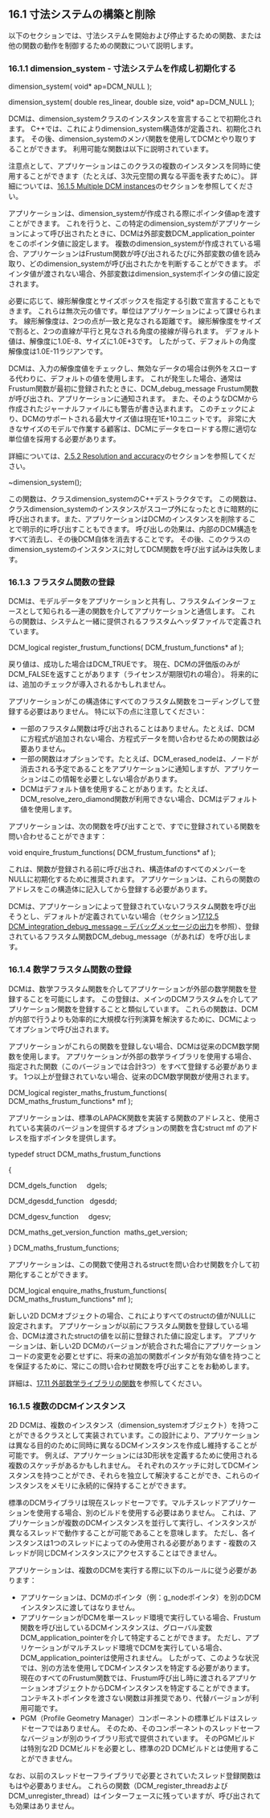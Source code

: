 ## 16.1 寸法システムの構築と削除

以下のセクションでは、寸法システムを開始および停止するための関数、または他の関数の動作を制御するための関数について説明します。

### 16.1.1 dimension\_system - 寸法システムを作成し初期化する

dimension\_system( void\* ap=DCM\_NULL );

dimension\_system( double res\_linear, double size, void\* ap=DCM\_NULL );

DCMは、dimension\_systemクラスのインスタンスを宣言することで初期化されます。
C++では、これによりdimension\_system構造体が定義され、初期化されます。
その後、dimension\_systemのメンバ関数を使用してDCMとやり取りすることができます。
利用可能な関数は以下に説明されています。

注意点として、アプリケーションはこのクラスの複数のインスタンスを同時に使用することができます（たとえば、3次元空間の異なる平面を表すために）。
詳細については、[16.1.5 Multiple DCM instances](#_Ref519601359)のセクションを参照してください。

アプリケーションは、dimension\_systemが作成される際にポインタ値apを渡すことができます。
これを行うと、この特定のdimension\_systemがアプリケーションによって呼び出されたときに、DCMは外部変数DCM\_application\_pointerをこのポインタ値に設定します。
複数のdimension\_systemが作成されている場合、アプリケーションはFrustum関数が呼び出されるたびに外部変数の値を読み取り、どのdimension\_systemが呼び出されたかを判断することができます。
ポインタ値が渡されない場合、外部変数はdimension\_systemポインタの値に設定されます。

必要に応じて、線形解像度とサイズボックスを指定する引数で宣言することもできます。
これらは無次元の値です。単位はアプリケーションによって課せられます。
線形解像度は、2つの点が一致と見なされる距離です。
線形解像度をサイズで割ると、2つの直線が平行と見なされる角度の接線が得られます。
デフォルト値は、解像度に1.0E-8、サイズに1.0E+3です。
したがって、デフォルトの角度解像度は1.0E-11ラジアンです。

DCMは、入力の解像度値をチェックし、無効なデータの場合は例外をスローする代わりに、デフォルトの値を使用します。
これが発生した場合、通常はFrustum関数が最初に登録されたときに、DCM\_debug\_message Frustum関数が呼び出され、アプリケーションに通知されます。
また、そのようなDCMから作成されたジャーナルファイルにも警告が書き込まれます。
このチェックにより、DCMのサポートされる最大サイズ値は現在1E+10ユニットです。
非常に大きなサイズのモデルで作業する顧客は、DCMにデータをロードする際に適切な単位値を採用する必要があります。

詳細については、[2.5.2 Resolution and accuracy](2.5._Evaluating_the_model.md)のセクションを参照してください。

~dimension\_system();

この関数は、クラスdimension\_systemのC++デストラクタです。
この関数は、クラスdimension\_systemのインスタンスがスコープ外になったときに暗黙的に呼び出されます。また、アプリケーションはDCMのインスタンスを削除することで明示的に呼び出すこともできます。
呼び出しの効果は、内部のDCM構造をすべて消去し、その後DCM自体を消去することです。
その後、このクラスのdimension\_systemのインスタンスに対してDCM関数を呼び出す試みは失敗します。

### 16.1.3 フラスタム関数の登録

DCMは、モデルデータをアプリケーションと共有し、フラスタムインターフェースとして知られる一連の関数を介してアプリケーションと通信します。
これらの関数は、システムと一緒に提供されるフラスタムヘッダファイルで定義されています。

DCM\_logical register\_frustum\_functions( DCM\_frustum\_functions\* af );

戻り値は、成功した場合はDCM\_TRUEです。
現在、DCMの評価版のみがDCM\_FALSEを返すことがあります（ライセンスが期限切れの場合）。
将来的には、追加のチェックが導入されるかもしれません。

アプリケーションがこの構造体にすべてのフラスタム関数をコーディングして登録する必要はありません。
特に以下の点に注意してください：

- 一部のフラスタム関数は呼び出されることはありません。たとえば、DCMに方程式が追加されない場合、方程式データを問い合わせるための関数は必要ありません。
- 一部の関数はオプションです。たとえば、DCM\_erased\_nodeは、ノードが消去される予定であることをアプリケーションに通知しますが、アプリケーションはこの情報を必要としない場合があります。
- DCMはデフォルト値を使用することがあります。たとえば、DCM\_resolve\_zero\_diamond関数が利用できない場合、DCMはデフォルト値を使用します。

アプリケーションは、次の関数を呼び出すことで、すでに登録されている関数を問い合わせることができます：

void enquire\_frustum\_functions( DCM\_frustum\_functions\* af );

これは、関数が登録される前に呼び出され、構造体afのすべてのメンバーをNULLに初期化するために推奨されます。
アプリケーションは、これらの関数のアドレスをこの構造体に記入してから登録する必要があります。

DCMは、アプリケーションによって登録されていないフラスタム関数を呼び出そうとし、デフォルトが定義されていない場合（セクション[17.12.5 DCM\_integration\_debug\_message – デバッグメッセージの出力](17.12._Miscellaneous_functions.md)を参照）、登録されているフラスタム関数DCM\_debug\_message（があれば）を呼び出します。

### 16.1.4 数学フラスタム関数の登録

DCMは、数学フラスタム関数を介してアプリケーションが外部の数学関数を登録することを可能にします。
この登録は、メインのDCMフラスタムを介してアプリケーション関数を登録することと類似しています。
これらの関数は、DCMが内部で行うよりも効率的に大規模な行列演算を解決するために、DCMによってオプションで呼び出されます。

アプリケーションがこれらの関数を登録しない場合、DCMは従来のDCM数学関数を使用します。
アプリケーションが外部の数学ライブラリを使用する場合、指定された関数（このバージョンでは合計3つ）をすべて登録する必要があります。
1つ以上が登録されていない場合、従来のDCM数学関数が使用されます。

DCM\_logical register\_maths\_frustum\_functions( DCM\_maths\_frustum\_functions\* mf );

アプリケーションは、標準のLAPACK関数を実装する関数のアドレスと、使用されている実装のバージョンを提供するオプションの関数を含むstruct mf のアドレスを指すポインタを提供します。

typedef struct DCM\_maths\_frustum\_functions

{

DCM\_dgels\_function     dgels;

DCM\_dgesdd\_function   dgesdd;

DCM\_dgesv\_function     dgesv;

DCM\_maths\_get\_version\_function  maths\_get\_version;

} DCM\_maths\_frustum\_functions;

アプリケーションは、この関数で使用されるstructを問い合わせ関数を介して初期化することができます。

DCM\_logical enquire\_maths\_frustum\_functions( DCM\_maths\_frustum\_functions\* mf );

新しい2D DCMオブジェクトの場合、これによりすべてのstructの値がNULLに設定されます。
アプリケーションが以前にフラスタム関数を登録している場合、DCMは渡されたstructの値を以前に登録された値に設定します。
アプリケーションは、新しい2D DCMのバージョンが統合された場合にアプリケーションコードの変更を必要とせずに、将来の追加の関数ポインタが有効な値を持つことを保証するために、常にこの問い合わせ関数を呼び出すことをお勧めします。

詳細は、[17.11 外部数学ライブラリの関数](17.11._Functions_for_external_maths_libraries.md)を参照してください。

### 16.1.5 複数のDCMインスタンス

2D DCMは、複数のインスタンス（dimension\_systemオブジェクト）を持つことができるクラスとして実装されています。この設計により、アプリケーションは異なる目的のために同時に異なるDCMインスタンスを作成し維持することが可能です。
例えば、アプリケーションには3D形状を定義するために使用される複数のスケッチがあるかもしれません。
それぞれのスケッチに対してDCMインスタンスを持つことができ、それらを独立して解決することができ、これらのインスタンスをメモリに永続的に保持することができます。

標準のDCMライブラリは現在スレッドセーフです。マルチスレッドアプリケーションを使用する場合、別のビルドを使用する必要はありません。
これは、アプリケーションが複数のDCMインスタンスを並行して実行し、インスタンスが異なるスレッドで動作することが可能であることを意味します。
ただし、各インスタンスは1つのスレッドによってのみ使用される必要があります - 複数のスレッドが同じDCMインスタンスにアクセスすることはできません。

アプリケーションは、複数のDCMを実行する際に以下のルールに従う必要があります：

- アプリケーションは、DCMのポインタ（例：g\_nodeポインタ）を別のDCMインスタンスに渡してはなりません。
- アプリケーションがDCMを単一スレッド環境で実行している場合、Frustum関数を呼び出しているDCMインスタンスは、グローバル変数DCM\_application\_pointerを介して特定することができます。
ただし、アプリケーションがマルチスレッド環境でDCMを実行している場合、DCM\_application\_pointerは使用されません。
したがって、このような状況では、別の方法を使用してDCMインスタンスを特定する必要があります。
現在のすべてのFrustum関数では、Frustum呼び出し時に渡されるアプリケーションオブジェクトからDCMインスタンスを特定することができます。
コンテキストポインタを渡さない関数は非推奨であり、代替バージョンが利用可能です。
- PGM（Profile Geometry Manager）コンポーネントの標準ビルドはスレッドセーフではありません。
そのため、そのコンポーネントのスレッドセーフなバージョンが別のライブラリ形式で提供されています。
そのPGMビルドは特別な2D DCMビルドを必要とし、標準の2D DCMビルドとは使用することができません。

なお、以前のスレッドセーフライブラリで必要とされていたスレッド登録関数はもはや必要ありません。
これらの関数（DCM\_register\_threadおよびDCM\_unregister\_thread）はインターフェースに残っていますが、呼び出されても効果はありません。
